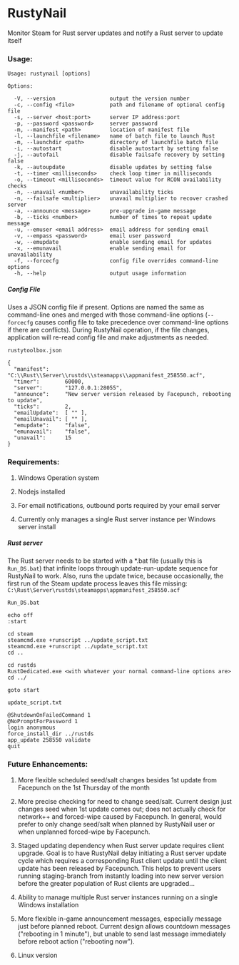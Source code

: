 # RustyNail

Monitor Steam for Rust server updates and notify a Rust server to update itself

### Usage:

```
Usage: rustynail [options]

Options:

  -V, --version                 output the version number
  -c, --config <file>           path and filename of optional config file
  -s, --server <host:port>      server IP address:port
  -p, --password <password>     server password
  -m, --manifest <path>         location of manifest file
  -l, --launchfile <filename>   name of batch file to launch Rust
  -m, --launchdir <path>        directory of launchfile batch file
  -i, --autostart               disable autostart by setting false
  -j, --autofail                disable failsafe recovery by setting false
  -k, --autoupdate              disable updates by setting false
  -t, --timer <milliseconds>    check loop timer in milliseconds
  -o, --timeout <milliseconds>  timeout value for RCON availability checks
  -n, --unavail <number>        unavailability ticks
  -n, --failsafe <multiplier>   unavail multiplier to recover crashed server
  -a, --announce <message>      pre-upgrade in-game message
  -b, --ticks <number>          number of times to repeat update message
  -u, --emuser <email address>  email address for sending email
  -v, --empass <password>       email user password
  -w, --emupdate                enable sending email for updates
  -x, --emunavail               enable sending email for unavailability
  -f, --forcecfg                config file overrides command-line options
  -h, --help                    output usage information
```

##### Config File

Uses a JSON config file if present. Options are named the same as command-line ones and merged with those command-line options (`--forcecfg` causes config file to take precedence over command-line options if there are conflicts). During RustyNail operation, if the file changes, application will re-read config file and make adjustments as needed.

`rustytoolbox.json`

```
{
  "manifest":     "C:\\Rust\\Server\\rustds\\steamapps\\appmanifest_258550.acf",
  "timer":        60000,
  "server":       "127.0.0.1:28055",
  "announce":     "New server version released by Facepunch, rebooting to update",
  "ticks":        2,
  "emailUpdate":  [ "" ],
  "emailUnavail": [ "" ],
  "emupdate":     "false",
  "emunavail":    "false",
  "unavail":      15
}
```

### Requirements:

1. Windows Operation system

2. Nodejs installed

3. For email notifications, outbound ports required by your email server

4. Currently only manages a single Rust server instance per Windows server install

##### Rust server
The Rust server needs to be started with a \*.bat file (usually this is `Run_DS.bat`) that infinite loops through update-run-update sequence for RustyNail to work. Also, runs the update twice, because occasionally, the first run of the Steam update process leaves this file missing: `C:\Rust\Server\rustds\steamapps\appmanifest_258550.acf`

`Run_DS.bat`
```
echo off
:start

cd steam
steamcmd.exe +runscript ../update_script.txt
steamcmd.exe +runscript ../update_script.txt
cd ..

cd rustds
RustDedicated.exe <with whatever your normal command-line options are>
cd ../

goto start
```
`update_script.txt`
```
@ShutdownOnFailedCommand 1
@NoPromptForPassword 1
login anonymous
force_install_dir ../rustds
app_update 258550 validate
quit
```

### Future Enhancements:

1. More flexible scheduled seed/salt changes besides 1st update from Facepunch on the 1st Thursday of the month

2. More precise checking for need to change seed/salt. Current design just changes seed when 1st update comes out; does not actually check for network++ and forced-wipe caused by Facepunch. In general, would prefer to only change seed/salt when planned by RustyNail user or when unplanned forced-wipe by Facepunch.

3. Staged updating dependency when Rust server update requires client upgrade. Goal is to have RustyNail delay initiating a Rust server update cycle which requires a corresponding Rust client update until the client update has been released by Facepunch. This helps to prevent users running staging-branch from instantly loading into new server version before the greater population of Rust clients are upgraded...

4. Ability to manage multiple Rust server instances running on a single Windows installation

5. More flexible in-game announcement messages, especially message just before planned reboot. Current design allows countdown messages ("rebooting in 1 minute"), but unable to send last message immediately before reboot action ("rebooting now").

6. Linux version
